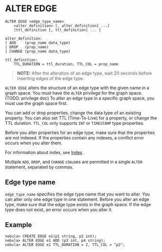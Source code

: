 # ALTER EDGE

```ngql
ALTER EDGE <edge_type_name>
    <alter_definition> [, alter_definition] ...]
    [ttl_definition [, ttl_definition] ... ]

alter_definition:
| ADD    (prop_name data_type)
| DROP   (prop_name)
| CHANGE (prop_name data_type)

ttl_definition:
    TTL_DURATION = ttl_duration, TTL_COL = prop_name
```

> **NOTE:** After the alteration of an edge type, wait 20 seconds before inserting edges of the edge type.

`ALTER EDGE` alters the structure of an edge type with the given name in a graph space. You must have the `ALTER` privilege for the graph space. (TODO: privilege doc) To alter an edge type in a specific graph space, you must use the graph space first.

You can add or drop properties, change the data type of an existing property. You can also set TTL (Time-To-Live) for a property, or change the TTL duration. `TTL_COL` only supports `INT` or `TIMESTAMP` type properties.

Before you alter properties for an edge type, make sure that the properties are not indexed. If the properties contain any indexes, a conflict error occurs when you alter them.

For information about index, see [Index](../14.native-index-statements/1.create-native-index.md).

Multiple `ADD`, `DROP`, and `CHANGE` clauses are permitted in a single `ALTER` statement, separated by commas.

## Edge type name

`edge_type_name` specifies the edge type name that you want to alter. You can alter only one edge type in one statement. Before you alter an edge type, make sure that the edge type exists in the graph space. If the edge type does not exist, an error occurs when you alter it.

## Example

```ngql
nebula> CREATE EDGE e1(p1 string, p2 int);
nebula> ALTER EDGE e1 ADD (p3 int, p4 string);
nebula> ALTER EDGE e1 TTL_DURATION = 2, TTL_COL = "p2";
```
